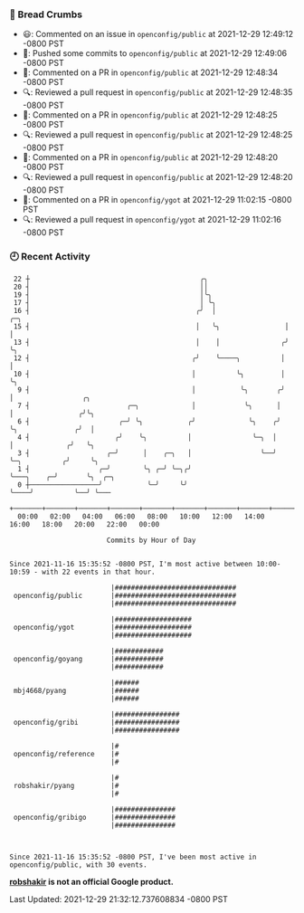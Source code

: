 ### 🍞 Bread Crumbs

 * 😃: Commented on an issue in `openconfig/public` at 2021-12-29 12:49:12 -0800 PST
 * 🚢: Pushed some commits to `openconfig/public` at 2021-12-29 12:49:06 -0800 PST
 * 💬: Commented on a PR in  `openconfig/public` at 2021-12-29 12:48:34 -0800 PST
 * 🔍: Reviewed a pull request in  `openconfig/public` at 2021-12-29 12:48:35 -0800 PST
 * 💬: Commented on a PR in  `openconfig/public` at 2021-12-29 12:48:25 -0800 PST
 * 🔍: Reviewed a pull request in  `openconfig/public` at 2021-12-29 12:48:25 -0800 PST
 * 💬: Commented on a PR in  `openconfig/public` at 2021-12-29 12:48:20 -0800 PST
 * 🔍: Reviewed a pull request in  `openconfig/public` at 2021-12-29 12:48:20 -0800 PST
 * 💬: Commented on a PR in  `openconfig/ygot` at 2021-12-29 11:02:15 -0800 PST
 * 🔍: Reviewed a pull request in  `openconfig/ygot` at 2021-12-29 11:02:16 -0800 PST

### 🕘 Recent Activity
```
 22 ┼                                          ╭╮
 20 ┤                                          ││
 19 ┤                                          │╰╮
 17 ┤                                          │ ╰╮
 16 ┤                                         ╭╯  │                 ╭─╮
 15 ┤                                         │   ╰╮                │ │
 13 ┤                                         │    │               ╭╯ ╰╮
 12 ┤                                        ╭╯    ╰────╮          │   │
 10 ┤                                        │          ╰╮         │   ╰╮
  9 ┤                                        │           ╰╮       ╭╯    │                 ╭╮
  7 ┤                        ╭─╮             │            ╰╮      │     │                ╭╯╰╮
  6 ┤                      ╭─╯ ╰╮           ╭╯             ╰╮    ╭╯     ╰╮              ╭╯  │
  4 ┤                     ╭╯    ╰╮          │               ╰─╮  │       │             ╭╯   ╰╮
  3 ┤                   ╭─╯      │    ╭─╮   │                 ╰──╯       ╰─╮          ╭╯     ╰╮
  1 ┤                 ╭─╯        ╰╮ ╭─╯ ╰─╮╭╯                              ╰───╮    ╭─╯       ╰╮  ╭─╮
  0 ┼─────────────────╯           ╰─╯     ╰╯                                   ╰────╯          ╰──╯ ╰───
    +───────+───────+───────+───────+───────+───────+───────+───────+───────+───────+───────+───────+────
  00:00   02:00   04:00   06:00   08:00   10:00   12:00   14:00   16:00   18:00   20:00   22:00   00:00   

						Commits by Hour of Day


Since 2021-11-16 15:35:52 -0800 PST, I'm most active between 10:00-10:59 - with 22 events in that hour.

```



```
                         |##############################
 openconfig/public       |##############################
                         |##############################

                         |###################
 openconfig/ygot         |###################
                         |###################

                         |############
 openconfig/goyang       |############
                         |############

                         |######
 mbj4668/pyang           |######
                         |######

                         |################
 openconfig/gribi        |################
                         |################

                         |#
 openconfig/reference    |#
                         |#

                         |#
 robshakir/pyang         |#
                         |#

                         |###############
 openconfig/gribigo      |###############
                         |###############



Since 2021-11-16 15:35:52 -0800 PST, I've been most active in openconfig/public, with 30 events.

```
**[robshakir](mailto:robjs@google.com) is not an official Google product.**  


Last Updated: 2021-12-29 21:32:12.737608834 -0800 PST
